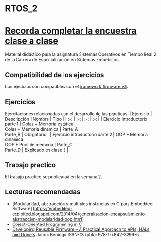 # RTOS_2
# [**Recorda completar la encuestra clase a clase**](https://forms.gle/RvphazRZdpaU6VWG8)

Material didáctico para la asignatura Sistemas Operativos en Tiempo Real 2 de la Carrera de Especialización en Sistemas Embebidos.

## Compatibilidad de los ejercicios

Los ejecicios son compatibles con el [framework firmware v3](https://github.com/epernia/firmware_v3).

## Ejercicios

Ejercitaciones relacionadas con el desarrollo de las prácticas.
| Ejercicio | Descripción | Nombre | Tipo |
| :-: | :-: | :-: | :-: |
| Ejercicio introductorio parte 1 | Colas + Memoria estática <br> Colas + Memoria dinámica | Parte_A <br> Parte_B | Obligatorio |
| Ejercicio introductorio parte 2 | OOP + Memoria dinámica <br> OOP + Pool de memoria  | Parte_C <br> Parte_D | Explicado en clase 2 |

## Trabajo practico

El trabajo practico se publicaraá en la semana 2. 

## Lecturas recomendadas

- [Modularidad, abstracción y múltiples instancias en C para Embedded Software] (https://embedded-exploited.blogspot.com/2014/04/generalizacion-encapsulamiento-abstraccion-modularidad-oop.html)
- [Object-Oriented Programming in C](https://www.state-machine.com/doc/AN_OOP_in_C.pdf) 
- [Developing Reusable Firmware – A Practical Approach to APIs, HALs and Drivers](https://www.beningo.com/store/developing-reusable-firmware-a-practical-approach-to-apis-hals-and-drivers/) Jacob Beningo ISBN-13 (pbk): 978-1-4842-3296-5
